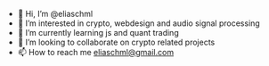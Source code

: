 - 👋 Hi, I’m @eliaschml
- 👀 I’m interested in crypto, webdesign and audio signal processing
- 🌱 I’m currently learning js and quant trading
- 💞️ I’m looking to collaborate on crypto related projects
- 📫 How to reach me eliaschml@gmail.com

<!---
eliaschml/eliaschml is a ✨ special ✨ repository because its `README.md` (this file) appears on your GitHub profile.
You can click the Preview link to take a look at your changes.
--->
